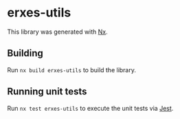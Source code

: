 # erxes-utils

This library was generated with [Nx](https://nx.dev).

## Building

Run `nx build erxes-utils` to build the library.

## Running unit tests

Run `nx test erxes-utils` to execute the unit tests via [Jest](https://jestjs.io).
